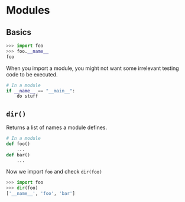 # Modules
## Basics
```python
>>> import foo
>>> foo.__name__
foo
```
When you import a module, you might not want some irrelevant testing code to be executed.
```python
# In a module
if __name__ == "__main__":
    do stuff
```
## `dir()`
Returns a list of names a module defines.
```python
# In a module
def foo()
    ...
def bar()
    ...
```
Now we import `foo` and check `dir(foo)`
```python
>>> import foo
>>> dir(foo)
['__name__', 'foo', 'bar']
```
